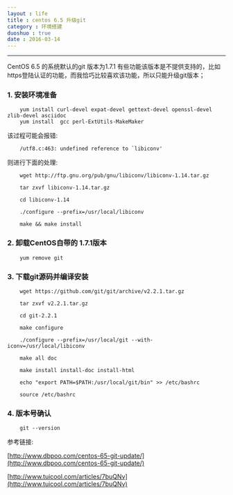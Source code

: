 ```yaml
---
layout : life
title : centos 6.5 升级git
category : 环境搭建
duoshuo : true
date : 2016-03-14
---
```



******

CentOS 6.5 的系统默认的git 版本为1.7.1 有些功能该版本是不提供支持的，比如https登陆认证的功能，而我恰巧比较喜欢该功能，所以只能升级git版本；

<!-- more -->

### 1. 安装环境准备

```
    yum install curl-devel expat-devel gettext-devel openssl-devel zlib-devel asciidoc
    yum install  gcc perl-ExtUtils-MakeMaker 
```

该过程可能会报错:

```
    /utf8.c:463: undefined reference to `libiconv'
```

则进行下面的处理:

```
    wget http://ftp.gnu.org/pub/gnu/libiconv/libiconv-1.14.tar.gz
    
    tar zxvf libiconv-1.14.tar.gz 
    
    cd libiconv-1.14
    
    ./configure --prefix=/usr/local/libiconv
    
    make && make install
```

### 2. 卸载CentOS自带的 1.7.1版本

```
    yum remove git
```

### 3. 下载git源码并编译安装

```
    wget https://github.com/git/git/archive/v2.2.1.tar.gz
    
    tar zxvf v2.2.1.tar.gz
    
    cd git-2.2.1
    
    make configure
    
    ./configure --prefix=/usr/local/git --with-iconv=/usr/local/libiconv
    
    make all doc
    
    make install install-doc install-html
    
    echo "export PATH=$PATH:/usr/local/git/bin" >> /etc/bashrc
    
    source /etc/bashrc
```

### 4. 版本号确认

```
    git --version
```


参考链接:

[http://www.dbpoo.com/centos-65-git-update/](http://www.dbpoo.com/centos-65-git-update/)

[http://www.tuicool.com/articles/7buQNv](http://www.tuicool.com/articles/7buQNv)